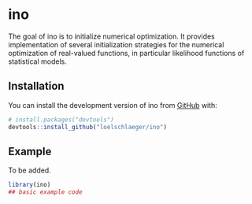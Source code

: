 
<!-- README.md is generated from README.Rmd. Please edit that file -->

# ino

<!-- badges: start -->
<!-- badges: end -->

The goal of ino is to initialize numerical optimization. It provides
implementation of several initialization strategies for the numerical
optimization of real-valued functions, in particular likelihood
functions of statistical models.

## Installation

<!-- You can install the released version of ino from [CRAN](https://CRAN.R-project.org) with: -->
<!-- ``` r -->
<!-- install.packages("ino") -->
<!-- ``` -->

You can install the development version of ino from
[GitHub](https://github.com/) with:

``` r
# install.packages("devtools")
devtools::install_github("loelschlaeger/ino")
```

## Example

To be added.

``` r
library(ino)
## basic example code
```
